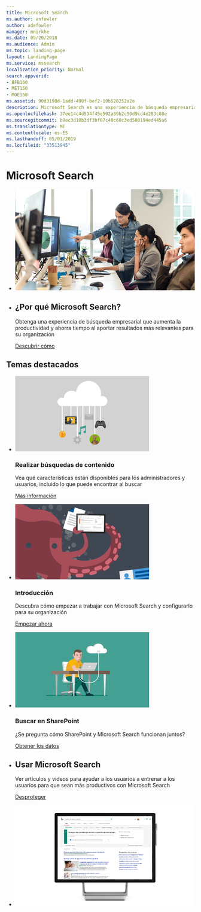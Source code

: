 ```yaml
---
title: Microsoft Search
ms.author: anfowler
author: adefowler
manager: mnirkhe
ms.date: 09/20/2018
ms.audience: Admin
ms.topic: landing-page
layout: LandingPage
ms.service: mssearch
localization_priority: Normal
search.appverid:
- BFB160
- MET150
- MOE150
ms.assetid: 90d3190d-1add-490f-bef2-10b528252a2e
description: Microsoft Search es una experiencia de búsqueda empresarial que aumenta la productividad y ahorra tiempo al aportar resultados más relevantes para su organización
ms.openlocfilehash: 37ee14c4d594f45e502a39b2c50d9cd4e283c88e
ms.sourcegitcommit: b9ec3d10b3df3bf07c40c60c3ed580194ed445a6
ms.translationtype: MT
ms.contentlocale: es-ES
ms.lasthandoff: 05/01/2019
ms.locfileid: "33513945"
---
```

# <a name="microsoft-search"></a>Microsoft Search

<ul class="panelContent cardsW cols cols2">
    <li>
        <div class="cardSize">
            <div class="cardPadding">
                <div class="card">
                    <div class="cardImageOuter">
                        <div class="cardImage">
                            <img src="media/a40fcb56-f0f9-4924-ae36-eb0a370665e3.png" alt="People in an office, one pointing at something on a screen." />
                        </div>
                    </div>
                    <div class="cardText">
                    </div>
                </div>
            </div>
        </div>
    </li>
    <li>
        <div class="cardSize">
            <div class="cardPadding">
                <div class="card">
                    <div class="cardText">
                        <h2>¿Por qué Microsoft Search?</h2>
                        <p>Obtenga una experiencia de búsqueda empresarial que aumenta la productividad y ahorra tiempo al aportar resultados más relevantes para su organización</p>
                        <p><a href="overview-microsoft-search.md">Descubrir cómo</a></p>
                    </div>
                </div>
            </div>
        </div>
    </li>
</ul>

<h2>Temas destacados</h2>

<ul class="panelContent cardsW">
    <li>
        <div class="cardSize">
            <div class="cardPadding">
                <div class="card">
                    <div class="cardImageOuter">
                        <div class="cardImage">
                            <img src="media/651172f9-f9b6-4fbe-89f3-8adf6450cd7f.png" alt="Features included in Microsoft Search" />
                        </div>
                    </div>
                    <div class="cardText">
                        <h3>Realizar búsquedas de contenido</h3>
                        <p>Vea qué características están disponibles para los administradores y usuarios, incluido lo que puede encontrar al buscar</p>
                        <p><a href="make-content-easy-to-find.md">Más información</a></p>
                    </div>
                </div>
            </div>
        </div>
    </li>
    <li>
        <div class="cardSize">
            <div class="cardPadding">
                <div class="card">
                    <div class="cardImageOuter">
                        <div class="cardImage">
                            <img src="media/60a078b4-166d-42f4-a3b9-91c04c9001f0.png" alt="Quick for admins to set up and configure" />
                        </div>
                    </div>
                    <div class="cardText">
                        <h3>Introducción</h3>
                        <p>Descubra cómo empezar a trabajar con Microsoft Search y configurarlo para su organización</p>
                        <p><a href="setup-microsoft-search.md">Empezar ahora</a></p>
                    </div>
                </div>
            </div>
        </div>
    </li>
    <li>
        <div class="cardSize">
            <div class="cardPadding">
                <div class="card">
                    <div class="cardImageOuter">
                        <div class="cardImage">
                            <img src="media/d696a83a-6322-477a-befd-4ad102b8204d.png" alt="Frequently asked questions about Microsoft Search" />
                        </div>
                    </div>
                    <div class="cardText">
                        <h3>Buscar en SharePoint</h3>
                        <p>¿Se pregunta cómo SharePoint y Microsoft Search funcionan juntos?</p>
                        <p><a href="get-started-search-in-sharepoint-online.md">Obtener los datos</a></p>
                    </div>
                </div>
            </div>
        </div>
    </li>
</ul>

<ul class="panelContent cardsW cols cols2">
    <li>
        <div class="cardSize">
            <div class="cardPadding">
                <div class="card">
                    <div class="cardText">
                        <h2>Usar Microsoft Search</h2>
                        <p>Ver artículos y vídeos para ayudar a los usuarios a entrenar a los usuarios para que sean más productivos con Microsoft Search </p>
                        <p><a href="https://go.microsoft.com/fwlink/?linkid=2090946">Desproteger</a></p>
                    </div>
                </div>
            </div>
        </div>
    </li>
    <li>
        <div class="cardSize">
            <div class="cardPadding">
                <div class="card">
                    <div class="cardImageOuter">
                        <div class="cardImage">
                            <img src="media/c8456838-c6db-41f7-9e84-eebfd9c5b0b8.png" alt="How work results appear in Bing" />
                        </div>
                    </div>
                    <div class="cardText">
                    </div>
                </div>
            </div>
        </div>
    </li>
</ul>
